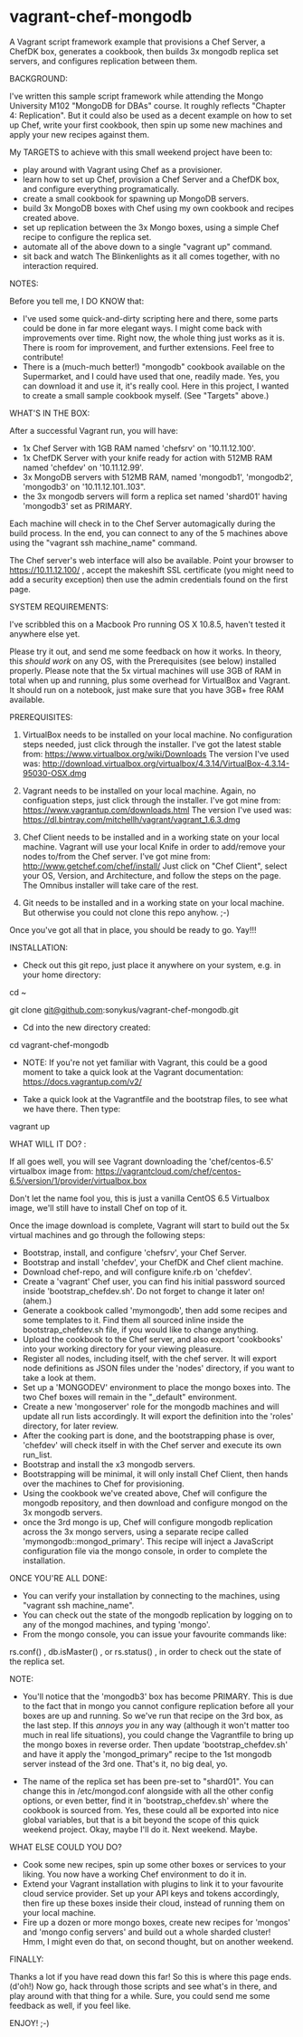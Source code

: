 vagrant-chef-mongodb
====================

A Vagrant script framework example that provisions a Chef Server, a ChefDK box, generates a cookbook, then builds 3x mongodb replica set servers, and configures replication between them. 

BACKGROUND: 

I've written this sample script framework while attending the Mongo University M102 "MongoDB for DBAs" course. It roughly reflects "Chapter 4: Replication". But it could also be used as a decent example on how to set up Chef, write your first cookbook, then spin up some new machines and apply your new recipes against them. 

My TARGETS to achieve with this small weekend project have been to: 
- play around with Vagrant using Chef as a provisioner. 
- learn how to set up Chef, provision a Chef Server and a ChefDK box, and configure everything programatically. 
- create a small cookbook for spawning up MongoDB servers. 
- build 3x MongoDB boxes with Chef using my own cookbook and recipes created above. 
- set up replication between the 3x Mongo boxes, using a simple Chef recipe to configure the replica set. 
- automate all of the above down to a single "vagrant up" command. 
- sit back and watch The Blinkenlights as it all comes together, with no interaction required. 
 
NOTES: 

Before you tell me, I DO KNOW that: 
- I've used some quick-and-dirty scripting here and there, some parts could be done in far more elegant ways. I might come back with improvements over time. Right now, the whole thing just works as it is. There is room for improvement, and further extensions. Feel free to contribute! 
- There is a (much-much better!) "mongodb" cookbook available on the Supermarket, and I could have used that one, readily made. Yes, you can download it and use it, it's really cool. Here in this project, I wanted to create a small sample cookbook myself. (See "Targets" above.) 

WHAT'S IN THE BOX: 

After a successful Vagrant run, you will have: 
- 1x Chef Server with 1GB RAM named 'chefsrv' on '10.11.12.100'. 
- 1x ChefDK Server with your knife ready for action with 512MB RAM named 'chefdev' on '10.11.12.99'. 
- 3x MongoDB servers with 512MB RAM, named 'mongodb1', 'mongodb2', 'mongodb3' on '10.11.12.101..103". 
- the 3x mongodb servers will form a replica set named 'shard01' having 'mongodb3' set as PRIMARY. 

Each machine will check in to the Chef Server automagically during the build process. 
In the end, you can connect to any of the 5 machines above using the "vagrant ssh machine_name" command. 

The Chef server's web interface will also be available. Point your browser to https://10.11.12.100/ , accept the makeshift SSL certificate (you might need to add a security exception) then use the admin credentials found on the first page. 

SYSTEM REQUIREMENTS: 

I've scribbled this on a Macbook Pro running OS X 10.8.5, haven't tested it anywhere else yet. 

Please try it out, and send me some feedback on how it works. In theory, this *should work* on any OS, with the Prerequisites (see below) installed properly. 
Please note that the 5x virtual machines will use 3GB of RAM in total when up and running, plus some overhead for VirtualBox and Vagrant. It should run on a notebook, just make sure that you have 3GB+ free RAM available. 

PREREQUISITES: 

1. VirtualBox needs to be installed on your local machine. No configuration steps needed, just click through the installer. 
I've got the latest stable from: https://www.virtualbox.org/wiki/Downloads 
The version I've used was: http://download.virtualbox.org/virtualbox/4.3.14/VirtualBox-4.3.14-95030-OSX.dmg 

2. Vagrant needs to be installed on your local machine. Again, no configuation steps, just click through the installer. 
I've got mine from: https://www.vagrantup.com/downloads.html 
The version I've used was: https://dl.bintray.com/mitchellh/vagrant/vagrant_1.6.3.dmg 

3. Chef Client needs to be installed and in a working state on your local machine. Vagrant will use your local Knife in order to add/remove your nodes to/from the Chef server. 
I've got mine from: http://www.getchef.com/chef/install/ 
Just click on "Chef Client", select your OS, Version, and Architecture, and follow the steps on the page. The Omnibus installer will take care of the rest. 

4. Git needs to be installed and in a working state on your local machine. But otherwise you could not clone this repo anyhow. ;-) 

Once you've got all that in place, you should be ready to go. Yay!!!  

INSTALLATION: 

- Check out this git repo, just place it anywhere on your system, e.g. in your home directory: 

cd ~

git clone git@github.com:sonykus/vagrant-chef-mongodb.git

- Cd into the new directory created:  

cd vagrant-chef-mongodb
- NOTE: If you're not yet familiar with Vagrant, this could be a good moment to take a quick look at the Vagrant documentation: 
https://docs.vagrantup.com/v2/ 

- Take a quick look at the Vagrantfile and the bootstrap files, to see what we have there. Then type: 

vagrant up

WHAT WILL IT DO? : 

If all goes well, you will see Vagrant downloading the 'chef/centos-6.5' virtualbox image from:  https://vagrantcloud.com/chef/centos-6.5/version/1/provider/virtualbox.box 

Don't let the name fool you, this is just a vanilla CentOS 6.5 Virtualbox image, we'll still have to install Chef on top of it. 

Once the image download is complete, Vagrant will start to build out the 5x virtual machines and go through the following steps: 

- Bootstrap, install, and configure 'chefsrv', your Chef Server. 
- Bootstrap and install 'chefdev', your ChefDK and Chef client machine. 
- Download chef-repo, and will configure knife.rb on 'chefdev'. 
- Create a 'vagrant' Chef user, you can find his initial password sourced inside 'bootstrap_chefdev.sh'. Do not forget to change it later on! (ahem.) 
- Generate a cookbook called 'mymongodb', then add some recipes and some templates to it. Find them all sourced inline inside the bootstrap_chefdev.sh file, if you would like to change anything. 
- Upload the cookbook to the Chef server, and also export 'cookbooks' into your working directory for your viewing pleasure. 
- Register all nodes, including itself, with the chef server. It will export node definitions as JSON files under the 'nodes' directory, if you want to take a look at them. 
- Set up a 'MONGODEV' environment to place the mongo boxes into. The two Chef boxes will remain in the "_default" environment. 
- Create a new 'mongoserver' role for the mongodb machines and will update all run lists accordingly. It will export the definition into the 'roles' directory, for later review. 
- After the cooking part is done, and the bootstrapping phase is over, 'chefdev' will check itself in with the Chef server and execute its own run_list. 
- Bootstrap and install the x3 mongodb servers. 
- Bootstrapping will be minimal, it will only install Chef Client, then hands over the machines to Chef for provisioning. 
- Using the cookbook we've created above, Chef will configure the mongodb repository, and then download and configure mongod on the 3x mongodb servers. 
- once the 3rd mongo is up, Chef will configure mongodb replication across the 3x mongo servers, using a separate recipe called 'mymongodb::mongod_primary'. This recipe will inject a JavaScript configuration file via the mongo console, in order to complete the installation. 

ONCE YOU'RE ALL DONE: 

- You can verify your installation by connecting to the machines, using "vagrant ssh machine_name". 
- You can check out the state of the mongodb replication by logging on to any of the mongod machines, and typing 'mongo'. 
- From the mongo console, you can issue your favourite commands like: 

rs.conf() , db.isMaster() , or rs.status() , in order to check out the state of the replica set. 

NOTE: 

- You'll notice that the 'mongodb3' box has become PRIMARY. This is due to the fact that in mongo you cannot configure replication before all your boxes are up and running. So we've run that recipe on the 3rd box, as the last step. If this *annoys you* in any way (although it won't matter too much in real life situations), you could change the Vagrantfile to bring up the mongo boxes in reverse order. Then update 'bootstrap_chefdev.sh' and have it apply the 'mongod_primary" recipe to the 1st mongodb server instead of the 3rd one. That's it, no big deal, yo. 

- The name of the replica set has been pre-set to "shard01". You can change this in /etc/mongod.conf alongside with all the other config options, or even better, find it in 'bootstrap_chefdev.sh' where the cookbook is sourced from. Yes, these could all be exported into nice global variables, but that is a bit beyond the scope of this quick weekend project. Okay, maybe I'll do it. Next weekend. Maybe. 

WHAT ELSE COULD YOU DO? 

- Cook some new recipes, spin up some other boxes or services to your liking. You now have a working Chef environment to do it in. 
- Extend your Vagrant installation with plugins to link it to your favourite cloud service provider. Set up your API keys and tokens accordingly, then fire up these boxes inside their cloud, instead of running them on your local machine. 
- Fire up a dozen or more mongo boxes, create new recipes for 'mongos' and 'mongo config servers' and build out a whole sharded cluster! Hmm, I might even do that, on second thought, but on another weekend. 

FINALLY: 

Thanks a lot if you have read down this far! So this is where this page ends. (d'oh!) Now go, hack through those scripts and see what's in there, and play around with that thing for a while. Sure, you could send me some feedback as well, if you feel like. 

ENJOY! ;-) 
